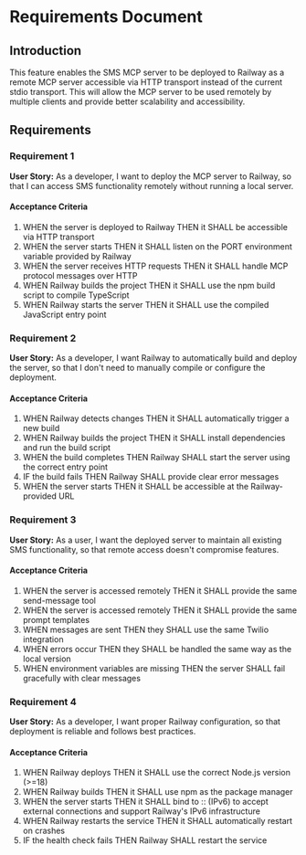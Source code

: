 # Requirements Document

## Introduction

This feature enables the SMS MCP server to be deployed to Railway as a remote MCP server accessible via HTTP transport instead of the current stdio transport. This will allow the MCP server to be used remotely by multiple clients and provide better scalability and accessibility.

## Requirements

### Requirement 1

**User Story:** As a developer, I want to deploy the MCP server to Railway, so that I can access SMS functionality remotely without running a local server.

#### Acceptance Criteria

1. WHEN the server is deployed to Railway THEN it SHALL be accessible via HTTP transport
2. WHEN the server starts THEN it SHALL listen on the PORT environment variable provided by Railway
3. WHEN the server receives HTTP requests THEN it SHALL handle MCP protocol messages over HTTP
4. WHEN Railway builds the project THEN it SHALL use the npm build script to compile TypeScript
5. WHEN Railway starts the server THEN it SHALL use the compiled JavaScript entry point

### Requirement 2

**User Story:** As a developer, I want Railway to automatically build and deploy the server, so that I don't need to manually compile or configure the deployment.

#### Acceptance Criteria

1. WHEN Railway detects changes THEN it SHALL automatically trigger a new build
2. WHEN Railway builds the project THEN it SHALL install dependencies and run the build script
3. WHEN the build completes THEN Railway SHALL start the server using the correct entry point
4. IF the build fails THEN Railway SHALL provide clear error messages
5. WHEN the server starts THEN it SHALL be accessible at the Railway-provided URL

### Requirement 3

**User Story:** As a user, I want the deployed server to maintain all existing SMS functionality, so that remote access doesn't compromise features.

#### Acceptance Criteria

1. WHEN the server is accessed remotely THEN it SHALL provide the same send-message tool
2. WHEN the server is accessed remotely THEN it SHALL provide the same prompt templates
3. WHEN messages are sent THEN they SHALL use the same Twilio integration
4. WHEN errors occur THEN they SHALL be handled the same way as the local version
5. WHEN environment variables are missing THEN the server SHALL fail gracefully with clear messages

### Requirement 4

**User Story:** As a developer, I want proper Railway configuration, so that deployment is reliable and follows best practices.

#### Acceptance Criteria

1. WHEN Railway deploys THEN it SHALL use the correct Node.js version (>=18)
2. WHEN Railway builds THEN it SHALL use npm as the package manager
3. WHEN the server starts THEN it SHALL bind to :: (IPv6) to accept external connections and support Railway's IPv6 infrastructure
4. WHEN Railway restarts the service THEN it SHALL automatically restart on crashes
5. IF the health check fails THEN Railway SHALL restart the service